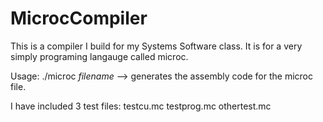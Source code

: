 # MicrocCompiler

This is a compiler I build for my Systems Software class. It is for a very simply programing langauge called microc.

Usage:
./microc *filename*   --> generates the assembly code for the microc file.

I have included 3 test files:
testcu.mc
testprog.mc
othertest.mc
